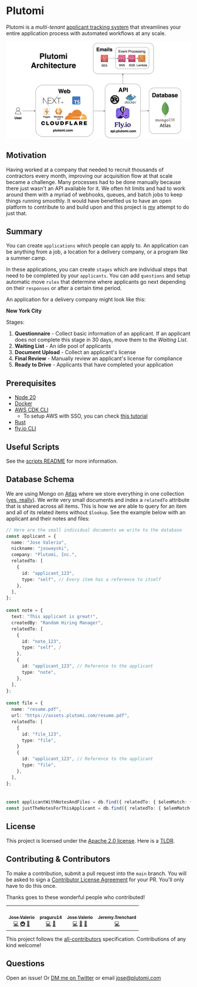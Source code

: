 # Plutomi

Plutomi is a _multi-tenant_ [applicant tracking system](https://en.wikipedia.org/wiki/Applicant_tracking_system) that streamlines your entire application process with automated workflows at any scale.

![infra](images/infra.png)

## Motivation

Having worked at a company that needed to recruit thousands of contractors every month, improving our acquisition flow at that scale became a challenge. Many processes had to be done manually because there just wasn't an API available for it. We often hit limits and had to work around them with a myriad of webhooks, queues, and batch jobs to keep things running smoothly. It would have benefited us to have an open platform to contribute to and build upon and this project is [my](https://www.linkedin.com/in/joswayski/) attempt to do just that.

## Summary

You can create `applications` which people can apply to. An application can be anything from a job, a location for a delivery company, or a program like a summer camp.

In these applications, you can create `stages` which are individual steps that need to be completed by your `applicants`. You can add `questions` and setup automatic move `rules` that determine where applicants go next depending on their `responses` or after a certain time period.

An application for a delivery company might look like this:

**New York City**

Stages:

1. **Questionnaire** - Collect basic information of an applicant. If an applicant does not complete this stage in 30 days, move them to the _Waiting List_.
2. **Waiting List** - An idle pool of applicants
3. **Document Upload** - Collect an applicant's license
4. **Final Review** - Manually review an applicant's license for compliance
5. **Ready to Drive** - Applicants that have completed your application

## Prerequisites

- [Node 20](https://nodejs.org/en/download)
- [Docker](https://docs.docker.com/get-docker/)
- [AWS CDK CLI](https://docs.aws.amazon.com/cdk/v2/guide/getting_started.html#getting_started_install)
  - To setup AWS with SSO, you can check [this tutorial](https://docs.sst.dev/setting-up-aws#create-a-management-account)
- [Rust](https://www.rust-lang.org/tools/install)
- [fly.io CLI](https://fly.io/docs/hands-on/install-flyctl/)

## Useful Scripts

See the [scripts README](scripts/README.md) for more information.

## Database Schema

We are using Mongo on [Atlas](https://www.mongodb.com/atlas/database) where we store everything in one collection ([yes, really](https://youtu.be/eEENrNKxCdw?t=960)). We write very small documents and index a `relatedTo` attribute that is shared across all items. This is how we are able to query for an item and all of its related items without `$lookup`. See the example below with an applicant and their notes and files:

```typescript
// Here are the small individual documents we write to the database
const applicant = {
  name: "Jose Valerio",
  nickname: "joswayski",
  company: "Plutomi, Inc.",
  relatedTo: [
    {
      id: "applicant_123",
      type: "self", // Every item has a reference to itself
    },
  ],
};

const note = {
  text: "This applicant is great!",
  createdBy: "Random Hiring Manager",
  relatedTo: [
    {
      id: "note_123",
      type: "self", /
    },
    {
      id: "applicant_123", // Reference to the applicant
      type: "note",
    },
  ],
};

const file = {
  name: "resume.pdf",
  url: "https://assets.plutomi.com/resume.pdf",
  relatedTo: [
    {
      id: "file_123",
      type: "file",
    }
    {
      id: "applicant_123", // Reference to the applicant
      type: "file",
    },
  ],
};


const applicantWithNotesAndFiles = db.find({ relatedTo: { $elemMatch: { id: "applicant_123" } } });
const justTheNotesForThisApplicant = db.find({ relatedTo: { $elemMatch: { id: "applicant_123", type: "notes" } } });


```

## License

This project is licensed under the [Apache 2.0 license](LICENSE). Here is a [TLDR](https://www.tldrlegal.com/license/apache-license-2-0-apache-2-0).

## Contributing & Contributors

To make a contribution, submit a pull request into the `main` branch. You will be asked to sign a [Contributor License Agreement](https://en.wikipedia.org/wiki/Contributor_License_Agreement) for your PR. You'll only have to do this once.

Thanks goes to these wonderful people who contributed!

<!-- ALL-CONTRIBUTORS-LIST:START - Do not remove or modify this section -->
<!-- prettier-ignore-start -->
<!-- markdownlint-disable -->
<table>
  <tr>
    <td align="center"><a href="https://github.com/joswayski"><img src="https://avatars.githubusercontent.com/u/22891173?v=4?s=100" width="100px;" alt=""/><br /><sub><b>Jose Valerio</b></sub></a><br /><a href="https://github.com/plutomi/plutomi/commits?author=joswayski" title="Code">💻</a> <a href="#infra-joswayski" title="Infrastructure (Hosting, Build-Tools, etc)">🚇</a> <a href="#maintenance-joswayski" title="Maintenance">🚧</a></td>
    <td align="center"><a href="https://github.com/praguru14"><img src="https://avatars.githubusercontent.com/u/48213609?v=4?s=100" width="100px;" alt=""/><br /><sub><b>praguru14</b></sub></a><br /><a href="https://github.com/plutomi/plutomi/commits?author=praguru14" title="Code">💻</a> <a href="#maintenance-praguru14" title="Maintenance">🚧</a></td>
    <td align="center"><a href="https://github.com/mazupicua"><img src="https://avatars.githubusercontent.com/u/37680756?v=4?s=100" width="100px;" alt=""/><br /><sub><b>Jose Valerio</b></sub></a><br /><a href="https://github.com/plutomi/plutomi/commits?author=mazupicua" title="Code">💻</a> <a href="#maintenance-mazupicua" title="Maintenance">🚧</a> <a href="https://github.com/plutomi/plutomi/issues?q=author%3Amazupicua" title="Bug reports">🐛</a></td>
    <td align="center"><a href="https://github.com/Jeremyjay121"><img src="https://avatars.githubusercontent.com/u/94778748?v=4?s=100" width="100px;" alt=""/><br /><sub><b>Jeremy Trenchard</b></sub></a><br /><a href="https://github.com/plutomi/plutomi/commits?author=Jeremyjay121" title="Code">💻</a></td>
  </tr>
</table>

<!-- markdownlint-restore -->
<!-- prettier-ignore-end -->

<!-- ALL-CONTRIBUTORS-LIST:END -->

This project follows the [all-contributors](https://github.com/all-contributors/all-contributors) specification. Contributions of any kind welcome!

## Questions

Open an issue! Or [DM me on Twitter](https://twitter.com/notjoswayski) or email jose@plutomi.com
